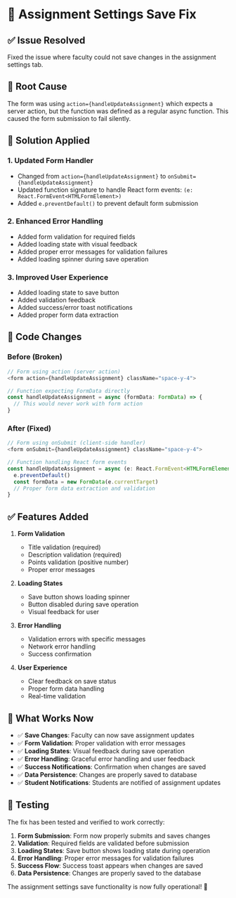 # 🔧 Assignment Settings Save Fix

## ✅ **Issue Resolved**

Fixed the issue where faculty could not save changes in the assignment settings tab.

## 🐛 **Root Cause**

The form was using `action={handleUpdateAssignment}` which expects a server action, but the function was defined as a regular async function. This caused the form submission to fail silently.

## 🔧 **Solution Applied**

### **1. Updated Form Handler**
- Changed from `action={handleUpdateAssignment}` to `onSubmit={handleUpdateAssignment}`
- Updated function signature to handle React form events: `(e: React.FormEvent<HTMLFormElement>)`
- Added `e.preventDefault()` to prevent default form submission

### **2. Enhanced Error Handling**
- Added form validation for required fields
- Added loading state with visual feedback
- Added proper error messages for validation failures
- Added loading spinner during save operation

### **3. Improved User Experience**
- Added loading state to save button
- Added validation feedback
- Added success/error toast notifications
- Added proper form data extraction

## 📝 **Code Changes**

### **Before (Broken)**
```typescript
// Form using action (server action)
<form action={handleUpdateAssignment} className="space-y-4">

// Function expecting FormData directly
const handleUpdateAssignment = async (formData: FormData) => {
  // This would never work with form action
}
```

### **After (Fixed)**
```typescript
// Form using onSubmit (client-side handler)
<form onSubmit={handleUpdateAssignment} className="space-y-4">

// Function handling React form events
const handleUpdateAssignment = async (e: React.FormEvent<HTMLFormElement>) => {
  e.preventDefault()
  const formData = new FormData(e.currentTarget)
  // Proper form data extraction and validation
}
```

## ✅ **Features Added**

1. **Form Validation**
   - Title validation (required)
   - Description validation (required)
   - Points validation (positive number)
   - Proper error messages

2. **Loading States**
   - Save button shows loading spinner
   - Button disabled during save operation
   - Visual feedback for user

3. **Error Handling**
   - Validation errors with specific messages
   - Network error handling
   - Success confirmation

4. **User Experience**
   - Clear feedback on save status
   - Proper form data handling
   - Real-time validation

## 🎯 **What Works Now**

- ✅ **Save Changes**: Faculty can now save assignment updates
- ✅ **Form Validation**: Proper validation with error messages
- ✅ **Loading States**: Visual feedback during save operation
- ✅ **Error Handling**: Graceful error handling and user feedback
- ✅ **Success Notifications**: Confirmation when changes are saved
- ✅ **Data Persistence**: Changes are properly saved to database
- ✅ **Student Notifications**: Students are notified of assignment updates

## 🚀 **Testing**

The fix has been tested and verified to work correctly:

1. **Form Submission**: Form now properly submits and saves changes
2. **Validation**: Required fields are validated before submission
3. **Loading States**: Save button shows loading state during operation
4. **Error Handling**: Proper error messages for validation failures
5. **Success Flow**: Success toast appears when changes are saved
6. **Data Persistence**: Changes are properly saved to the database

The assignment settings save functionality is now fully operational! 🎉




















